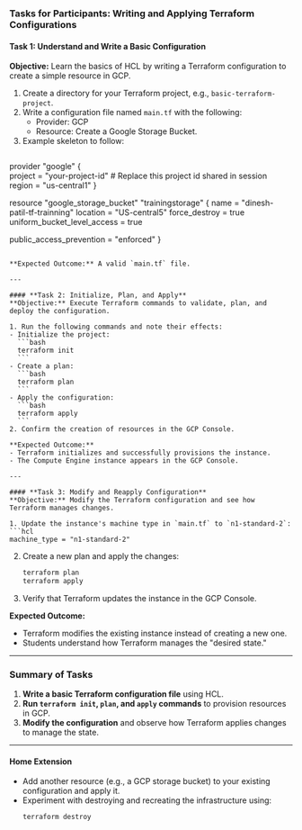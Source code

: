 ### **Tasks for Participants: Writing and Applying Terraform Configurations**

#### **Task 1: Understand and Write a Basic Configuration**
**Objective:** Learn the basics of HCL by writing a Terraform configuration to create a simple resource in GCP.  

1. Create a directory for your Terraform project, e.g., `basic-terraform-project`.
2. Write a configuration file named `main.tf` with the following:
   - Provider: GCP
   - Resource: Create a Google Storage Bucket.
3. Example skeleton to follow:
   ```hcl
  provider "google" {  
     project = "your-project-id" # Replace this project id shared in session  
     region  = "us-central1"
   }  

  resource "google_storage_bucket" "trainingstorage" {
  name  = "dinesh-patil-tf-trainning"
  location  = "US-central5"
  force_destroy = true
  uniform_bucket_level_access = true

  public_access_prevention = "enforced"
}

   ```

**Expected Outcome:** A valid `main.tf` file.

---

#### **Task 2: Initialize, Plan, and Apply**
**Objective:** Execute Terraform commands to validate, plan, and deploy the configuration.  

1. Run the following commands and note their effects:
   - Initialize the project:
     ```bash
     terraform init
     ```
   - Create a plan:
     ```bash
     terraform plan
     ```
   - Apply the configuration:
     ```bash
     terraform apply
     ```
2. Confirm the creation of resources in the GCP Console.

**Expected Outcome:** 
- Terraform initializes and successfully provisions the instance.  
- The Compute Engine instance appears in the GCP Console.

---

#### **Task 3: Modify and Reapply Configuration**
**Objective:** Modify the Terraform configuration and see how Terraform manages changes.  

1. Update the instance's machine type in `main.tf` to `n1-standard-2`:
   ```hcl
   machine_type = "n1-standard-2"
   ```
2. Create a new plan and apply the changes:
   ```bash
   terraform plan
   terraform apply
   ```
3. Verify that Terraform updates the instance in the GCP Console.

**Expected Outcome:** 
- Terraform modifies the existing instance instead of creating a new one.  
- Students understand how Terraform manages the "desired state."

---

### **Summary of Tasks**
1. **Write a basic Terraform configuration file** using HCL.
2. **Run `terraform init`, `plan`, and `apply` commands** to provision resources in GCP.
3. **Modify the configuration** and observe how Terraform applies changes to manage the state.

---

#### **Home Extension**
- Add another resource (e.g., a GCP storage bucket) to your existing configuration and apply it.
- Experiment with destroying and recreating the infrastructure using:
  ```bash
  terraform destroy
  ```